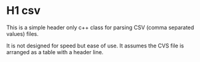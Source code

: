 H1 csv
===

This is a simple header only c++ class for parsing CSV (comma separated values) files. 

It is not designed for speed but ease of use. It assumes the CVS file is arranged as a table with a header line.
